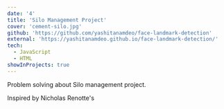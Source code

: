```yaml
---
date: '4'
title: 'Silo Management Project'
cover: 'cement-silo.jpg'
github: 'https://github.com/yashitanamdeo/face-landmark-detection'
external: 'https://yashitanamdeo.github.io/face-landmark-detection/'
tech:
  - JavaScript
  - HTML
showInProjects: true
---
```


Problem solving about Silo management project.

Inspired by Nicholas Renotte's
